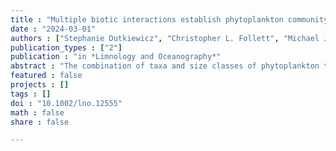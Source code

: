 ```yaml
---
title : "Multiple biotic interactions establish phytoplankton community structure across environmental gradients"
date : "2024-03-01"
authors : ["Stephanie Dutkiewicz", "Christopher L. Follett", "Michael J. Follows", "Fern Henderikx-Freitas", "a", "Francois Ribalet", "Mary R. Gradoville", "Sacha N. Coesel", "Hanna Farnelid", "Zoe V. Finkel", "Andrew J. Irwin", "Oliver Jahn", "David M. Karl", "Jann Paul Mattern", "Angelicque E. White", "Jonathan P. Zehr", "E. Virginia Armbrust"]
publication_types : ["2"]
publication : "in *Limnology and Oceanography*"
abstract : "The combination of taxa and size classes of phytoplankton that coexist at any location affects the structure of the marine food web and the magnitude of carbon fluxes to the deep ocean. But what controls the patterns of this community structure across environmental gradients remains unclear. Here, we focus on the North East Pacific Transition Zone, a 10° region of latitude straddling warm, nutrient-poor subtropical and cold, nutrient-rich subpolar gyres. Data from three cruises to the region revealed intricate patterns of phytoplankton community structure: poleward increases in the number of cell size classes; increasing biomass of picoeukaryotes and diatoms; decreases in diazotrophs and Prochlorococcus; and both increases and decreases in Synechococcus. These patterns can only be partially explained by existing theories. Using data, theory, and numerical simulations, we show that the patterns of plankton distributions across the transition zone are the result of gradients in nutrient supply rates, which control a range of complex biotic interactions. We examine how interactions such as size-specific grazing, multiple trophic strategies, shared grazing between several phytoplankton size classes and heterotrophic bacteria, and competition for multiple resources can individually explain aspects of the observed community structure. However, it is the combination of all these interactions together that is needed to explain the bulk compositional patterns in phytoplankton across the North East Pacific Transition Zone. The synthesis of multiple mechanisms is essential for us to begin to understand the shaping of community structure over large environmental gradients."
featured : false
projects : []
tags : []
doi : "10.1002/lno.12555"
math : false
share : false

---
```

